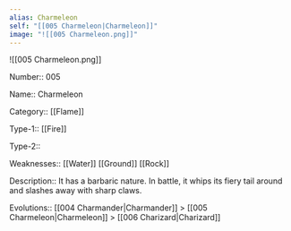 ```yaml
---
alias: Charmeleon
self: "[[005 Charmeleon|Charmeleon]]"
image: "![[005 Charmeleon.png]]"
---
```


![[005 Charmeleon.png]]

Number:: 005

Name:: Charmeleon

Category:: [[Flame]]

Type-1:: [[Fire]]

Type-2:: 

Weaknesses:: [[Water]] [[Ground]] [[Rock]]

Description:: It has a barbaric nature. In battle, it whips its fiery tail around and slashes away with sharp claws.

Evolutions:: [[004 Charmander|Charmander]] > [[005 Charmeleon|Charmeleon]] > [[006 Charizard|Charizard]]